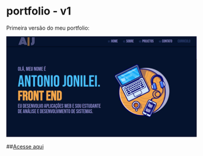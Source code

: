 # portfolio - v1
 Primeira versão do meu portfolio:
 
 <p><img src="img/print-portfolio.jpg" alt="print do portfolio"></p>
 
 ##[Acesse aqui](https://antoniojonilei.github.io/portfolio/)